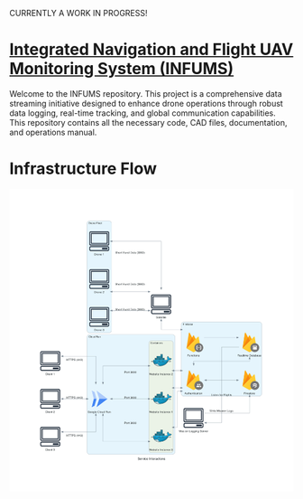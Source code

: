 CURRENTLY A WORK IN PROGRESS!
# [Integrated Navigation and Flight UAV Monitoring System (INFUMS)](https://www.projectinfums.com/)

Welcome to the INFUMS repository. This project is a comprehensive data streaming initiative designed to enhance drone operations through robust data logging, real-time tracking, and global communication capabilities. This repository contains all the necessary code, CAD files, documentation, and operations manual.

# Infrastructure Flow
![alt text](<Assets/Diagram Generation/service_interactions.png>)